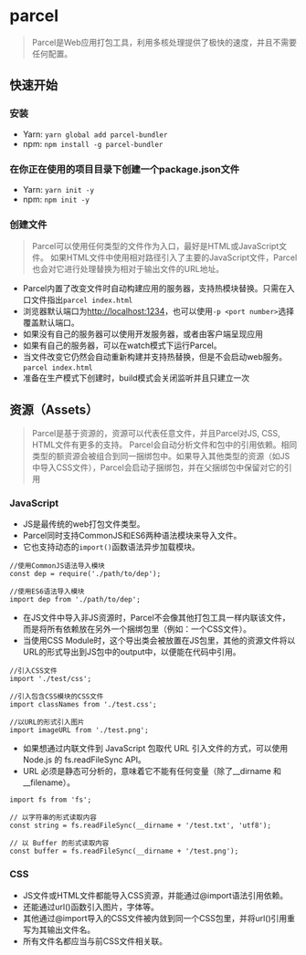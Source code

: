 # parcel

> Parcel是Web应用打包工具，利用多核处理提供了极快的速度，并且不需要任何配置。

## 快速开始
### 安装
* Yarn: `yarn global add parcel-bundler`
* npm: `npm install -g parcel-bundler`

### 在你正在使用的项目目录下创建一个package.json文件
* Yarn: `yarn init -y`
* npm: `npm init -y`

### 创建文件
> Parcel可以使用任何类型的文件作为入口，最好是HTML或JavaScript文件。
如果HTML文件中使用相对路径引入了主要的JavaScript文件，Parcel也会对它进行处理替换为相对于输出文件的URL地址。

* Parcel内置了改变文件时自动构建应用的服务器，支持热模块替换。只需在入口文件指出`parcel index.html`
* 浏览器默认端口为[http://localhost:1234](#)，也可以使用`-p <port number>`选择覆盖默认端口。
* 如果没有自己的服务器可以使用开发服务器，或者由客户端呈现应用
* 如果有自己的服务器，可以在watch模式下运行Parcel。
* 当文件改变它仍然会自动重新构建并支持热替换，但是不会启动web服务。
	`parcel index.html`
* 准备在生产模式下创建时，build模式会关闭监听并且只建立一次

## 资源（Assets）
> Parcel是基于资源的，资源可以代表任意文件，并且Parcel对JS, CSS, HTML文件有更多的支持。
> Parcel会自动分析文件和包中的引用依赖。相同类型的额资源会被组合到同一捆绑包中。如果导入其他类型的资源（如JS中导入CSS文件），Parcel会启动子捆绑包，并在父捆绑包中保留对它的引用

### JavaScript
* JS是最传统的web打包文件类型。
* Parcel同时支持CommonJS和ES6两种语法模块来导入文件。
* 它也支持动态的`import()`函数语法异步加载模块。

```
//使用CommonJS语法导入模块
const dep = require('./path/to/dep');

//使用ES6语法导入模块
import dep from './path/to/dep';
```
* 在JS文件中导入非JS资源时，Parcel不会像其他打包工具一样内联该文件，而是将所有依赖放在另外一个捆绑包里（例如：一个CSS文件）。
* 当使用CSS Module时，这个导出类会被放置在JS包里，其他的资源文件将以URL的形式导出到JS包中的output中，以便能在代码中引用。

```
//引入CSS文件
import './test/css';

//引入包含CSS模块的CSS文件
import classNames from './test.css';

//以URL的形式引入图片
import imageURL from './test.png';
```
* 如果想通过内联文件到 JavaScript 包取代 URL 引入文件的方式，可以使用 Node.js 的 fs.readFileSync API。
* URL 必须是静态可分析的，意味着它不能有任何变量（除了__dirname 和 __filename）。

```
import fs from 'fs';

// 以字符串的形式读取内容
const string = fs.readFileSync(__dirname + '/test.txt', 'utf8');

// 以 Buffer 的形式读取内容
const buffer = fs.readFileSync(__dirname + '/test.png');
```

### CSS
* JS文件或HTML文件都能导入CSS资源，并能通过@import语法引用依赖。
* 还能通过url()函数引入图片，字体等。
* 其他通过@import导入的CSS文件被内敛到同一个CSS包里，并将url()引用重写为其输出文件名。
* 所有文件名都应当与前CSS文件相关联。